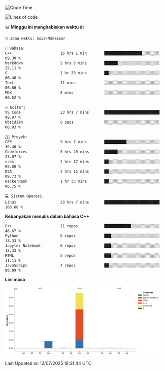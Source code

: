<!--START_SECTION:waka-->
![Code Time](http://img.shields.io/badge/Code%20Time-336%20hrs%2039%20mins-blue)

![Lines of code](https://img.shields.io/badge/Sejak%20Hello%20World%20aku%20telah%20menulis-1.9%20million%20baris%20kode-blue)

📊 **Minggu ini menghabiskan waktu di** 

```text
🕑︎ Zona waktu: Asia/Makassar

💬 Bahasa: 
C++                      16 hrs 1 min        █████████████████░░░░░░░░   69.30 % 
Markdown                 5 hrs 6 mins        ██████░░░░░░░░░░░░░░░░░░░   22.11 % 
C                        1 hr 29 mins        ██░░░░░░░░░░░░░░░░░░░░░░░   06.46 % 
Text                     11 mins             ░░░░░░░░░░░░░░░░░░░░░░░░░   00.86 % 
MDX                      8 mins              ░░░░░░░░░░░░░░░░░░░░░░░░░   00.62 % 

🔥 Editor: 
VS Code                  23 hrs 7 mins       █████████████████████████   99.97 % 
Obsidian                 0 secs              ░░░░░░░░░░░░░░░░░░░░░░░░░   00.03 % 

🐱‍💻 Proyek: 
CPP                      9 hrs 7 mins        ██████████░░░░░░░░░░░░░░░   39.46 % 
Codeforces               5 hrs 20 mins       ██████░░░░░░░░░░░░░░░░░░░   23.07 % 
cses                     2 hrs 17 mins       ██░░░░░░░░░░░░░░░░░░░░░░░   09.88 % 
DSA                      2 hrs 15 mins       ██░░░░░░░░░░░░░░░░░░░░░░░   09.73 % 
HackerRank               1 hr 33 mins        ██░░░░░░░░░░░░░░░░░░░░░░░   06.75 % 

💻 Sistem Operasi: 
Linux                    23 hrs 7 mins       █████████████████████████   100.00 % 
```

**Kebanyakan menulis dalam bahasa C++** 

```text
C++                      21 repos            ████████████░░░░░░░░░░░░░   46.67 % 
Python                   6 repos             ███░░░░░░░░░░░░░░░░░░░░░░   13.33 % 
Jupyter Notebook         6 repos             ███░░░░░░░░░░░░░░░░░░░░░░   13.33 % 
HTML                     5 repos             ███░░░░░░░░░░░░░░░░░░░░░░   11.11 % 
JavaScript               4 repos             ██░░░░░░░░░░░░░░░░░░░░░░░   08.89 % 
```



**Lini masa**

![Lines of Code chart](https://raw.githubusercontent.com/yusuf601/yusuf601/main/assets/bar_graph.png)


 Last Updated on 12/07/2025 18:31:44 UTC
<!--END_SECTION:waka-->

